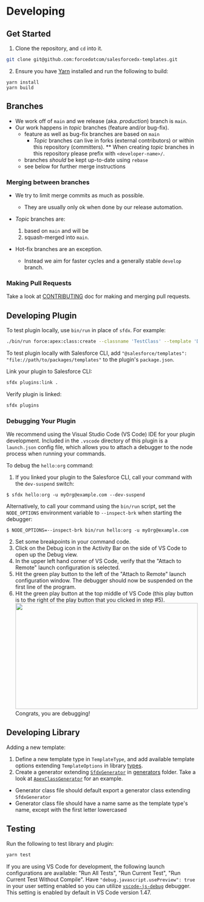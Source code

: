 # Developing

## Get Started

1. Clone the repository, and `cd` into it.

```sh
git clone git@github.com:forcedotcom/salesforcedx-templates.git
```

2. Ensure you have [Yarn](https://yarnpkg.com/) installed and run the following to build:

```
yarn install
yarn build
```

## Branches

- We work off of `main` and we release (aka. _production_) branch is `main`.
- Our work happens in _topic_ branches (feature and/or bug-fix).
  - feature as well as bug-fix branches are based on `main`
    - _Topic_ branches can live in forks (external contributors) or within this repository (committers).
      \*\* When creating _topic_ branches in this repository please prefix with `<developer-name>/`.
  - branches _should_ be kept up-to-date using `rebase`
  - see below for further merge instructions



### Merging between branches

- We try to limit merge commits as much as possible.

  - They are usually only ok when done by our release automation.

- _Topic_ branches are:

  1. based on `main` and will be
  1. squash-merged into `main`.

- Hot-fix branches are an exception.
  - Instead we aim for faster cycles and a generally stable `develop` branch.

### Making Pull Requests

Take a look at [CONTRIBUTING](../CONTRIBUTING.md) doc for making and merging pull requests.

## Developing Plugin

To test plugin locally, use `bin/run` in place of `sfdx`. For example:

```sh
./bin/run force:apex:class:create --classname 'TestClass' --template 'DefaultApexClass' --outputdir ./testsoutput/myApex/
```

To test plugin locally with Salesforce CLI, add `"@salesforce/templates": "file://path/to/packages/templates"` to the plugin's `package.json`.

Link your plugin to Salesforce CLI:

```sh
sfdx plugins:link .
```

Verify plugin is linked:

```sh
sfdx plugins
```

### Debugging Your Plugin

We recommend using the Visual Studio Code (VS Code) IDE for your plugin development. Included in the `.vscode` directory of this plugin is a `launch.json` config file, which allows you to attach a debugger to the node process when running your commands.

To debug the `hello:org` command:

1. If you linked your plugin to the Salesforce CLI, call your command with the `dev-suspend` switch:

```sh-session
$ sfdx hello:org -u myOrg@example.com --dev-suspend
```

Alternatively, to call your command using the `bin/run` script, set the `NODE_OPTIONS` environment variable to `--inspect-brk` when starting the debugger:

```sh-session
$ NODE_OPTIONS=--inspect-brk bin/run hello:org -u myOrg@example.com
```

2. Set some breakpoints in your command code.
3. Click on the Debug icon in the Activity Bar on the side of VS Code to open up the Debug view.
4. In the upper left hand corner of VS Code, verify that the "Attach to Remote" launch configuration is selected.
5. Hit the green play button to the left of the "Attach to Remote" launch configuration window. The debugger should now be suspended on the first line of the program.
6. Hit the green play button at the top middle of VS Code (this play button is to the right of the play button that you clicked in step #5).
   <br><img src="../.images/vscodeScreenshot.png" width="480" height="278"><br>
   Congrats, you are debugging!

## Developing Library

Adding a new template:

1. Define a new template type in `TemplateType`, and add available template options extending `TemplateOptions` in library [types](../packages/templates/src/utils/types.ts).
2. Create a generator extending [`SfdxGenerator`](../packages/templates/src/generators/sfdxGenerator.ts) in [generators](../packages/templates/src/generators) folder. Take a look at [`ApexClassGenerator`](../packages/templates/src/generators/apexClassGenerator.ts) for an example.

- Generator class file should default export a generator class extending `SfdxGenerator`
- Generator class file should have a name same as the template type's name, except with the first letter lowercased

## Testing

Run the following to test library and plugin:

```sh
yarn test
```

If you are using VS Code for development, the following launch configurations are available: "Run All Tests", "Run Current Test", "Run Current Test Without Compile". Have `"debug.javascript.usePreview": true` in your user setting enabled so you can utilize [`vscode-js-debug`](https://github.com/microsoft/vscode-js-debug) debugger. This setting is enabled by default in VS Code version 1.47.
